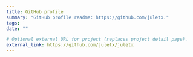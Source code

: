 ```yaml
---
title: GitHub profile
summary: "GitHub profile readme: https://github.com/juletx."
tags:
date: ""

# Optional external URL for project (replaces project detail page).
external_link: https://github.com/juletx/juletx
---
```

